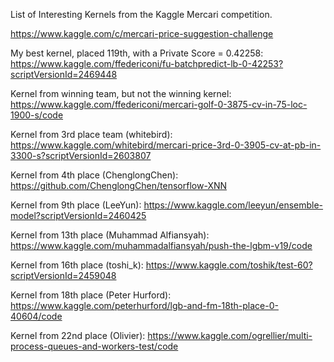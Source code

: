 List of Interesting Kernels from the Kaggle Mercari competition.

https://www.kaggle.com/c/mercari-price-suggestion-challenge

My best kernel, placed 119th, with a Private Score = 0.42258: https://www.kaggle.com/ffedericoni/fu-batchpredict-lb-0-42253?scriptVersionId=2469448


Kernel from winning team, but not the winning kernel: https://www.kaggle.com/ffedericoni/mercari-golf-0-3875-cv-in-75-loc-1900-s/code

Kernel from 3rd place team (whitebird): https://www.kaggle.com/whitebird/mercari-price-3rd-0-3905-cv-at-pb-in-3300-s?scriptVersionId=2603807

Kernel from 4th place (ChenglongChen): https://github.com/ChenglongChen/tensorflow-XNN

Kernel from 9th place (LeeYun): https://www.kaggle.com/leeyun/ensemble-model?scriptVersionId=2460425

Kernel from 13th place (Muhammad Alfiansyah): https://www.kaggle.com/muhammadalfiansyah/push-the-lgbm-v19/code

Kernel from 16th place (toshi_k): https://www.kaggle.com/toshik/test-60?scriptVersionId=2459048

Kernel from 18th place (Peter Hurford): https://www.kaggle.com/peterhurford/lgb-and-fm-18th-place-0-40604/code

Kernel from 22nd place (Olivier): https://www.kaggle.com/ogrellier/multi-process-queues-and-workers-test/code

